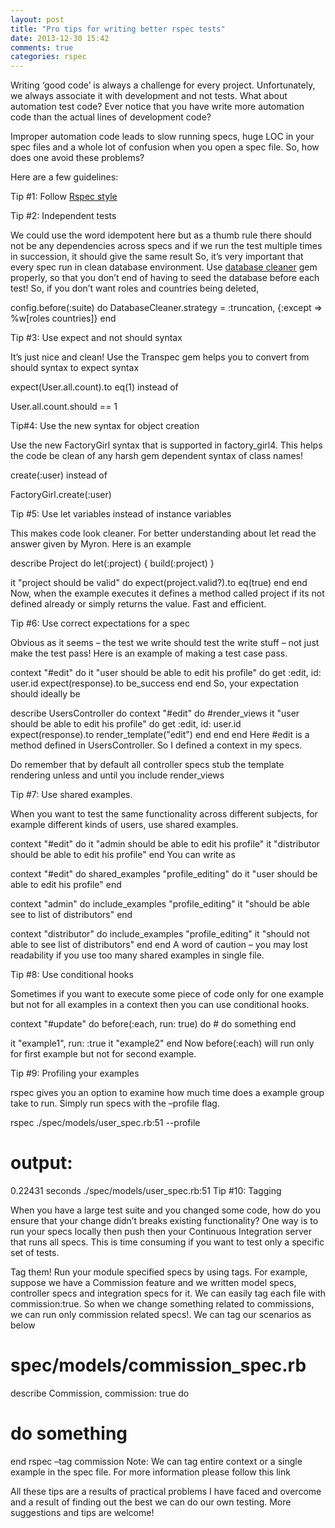 ```yaml
---
layout: post
title: "Pro tips for writing better rspec tests"
date: 2013-12-30 15:42
comments: true
categories: rspec
---
```


Writing ‘good code’ is always a challenge for every project. Unfortunately, we always associate it with development and not tests. What about automation test code? Ever notice that you have write more automation code than the actual lines of development code?

Improper automation code leads to slow running specs, huge LOC in your spec files and a whole lot of confusion when you open a spec file. So, how does one avoid these problems?

Here are a few guidelines:

Tip #1: Follow 
<a title="Rspec-style" href="https://github.com/howaboutwe/rspec-style-guide">Rspec style</a>

Tip #2: Independent tests

We could use the word idempotent here but as a thumb rule there should not be any dependencies across specs and if we run the test multiple times in succession, it should give the same result So, it’s very important that every spec  run in clean database environment. Use <a href="https://github.com/bmabey/database_cleaner">database cleaner</a>  gem properly, so that you don’t end of having to seed the database before each test! So, if you don’t want roles and countries being deleted,

config.before(:suite) do
  DatabaseCleaner.strategy = :truncation, {:except => %w[roles countries]}
end

<!--more -->

Tip #3: Use expect and not should syntax

It’s just nice and clean!  Use the Transpec gem helps you to convert from should syntax to expect syntax

expect(User.all.count).to eq(1)
instead of

User.all.count.should == 1

Tip#4: Use the new syntax for object creation

Use the new FactoryGirl syntax that is supported in factory_girl4. This helps the code be clean of any harsh gem dependent syntax of class names!

create(:user)
instead of

FactoryGirl.create(:user)

Tip #5: Use let variables instead of instance variables

This makes code look cleaner. For better understanding about let read the answer given by Myron. Here is an example

describe Project do
  let(:project) { build(:project) }
 
  it "project should be valid" do
    expect(project.valid?).to eq(true)
  end
end
Now, when the example executes it defines a method called project if its not defined already or simply returns the value. Fast and efficient.

Tip #6: Use correct expectations for a spec

Obvious as it seems – the test we write should test the write stuff – not just make the test pass! Here is an example of making a test case pass.

context "#edit" do
  it "user should be able to edit his profile" do
    get :edit, id: user.id
    expect(response).to be_success
  end
end
So, your expectation should ideally be

describe UsersController do
  context "#edit" do
    #render_views
    it "user should be able to edit his profile" do
      get :edit, id: user.id
      expect(response).to render_template("edit")
    end
  end
end
Here #edit is a method defined in UsersController. So I defined a context in my specs.

Do remember that by default all controller specs stub the template rendering unless and until you include render_views

Tip #7: Use shared examples.

When you want to test the same functionality across different subjects, for example different kinds of users, use shared examples.

context "#edit" do
  it "admin should be able to edit his profile"
  it "distributor should be able to edit his profile"
end
You can write as

context "#edit" do
  shared_examples "profile_editing" do
    it "user should be able to edit his profile"
  end
 
  context "admin" do
    include_examples "profile_editing"
    it "should be able see to list of distributors"
  end
 
  context "distributor" do
    include_examples "profile_editing"
    it "should not able to see list of distributors"
  end
end
A word of caution – you may lost readability if you use too many shared examples in single file.

Tip #8: Use conditional hooks

Sometimes if you want to execute some piece of code only for one example but not for all examples in a context then you can use conditional hooks.


context "#update" do
  before(:each, run: true) do
    # do something
  end
 
  it "example1", run: :true
  it "example2"
end
Now before(:each) will run only for first example but not for second example.

Tip #9: Profiling your examples

rspec gives you an option to examine how much time does a example group take to run.  Simply run specs with the –profile flag.

rspec ./spec/models/user_spec.rb:51 --profile
# output:
0.22431 seconds ./spec/models/user_spec.rb:51
Tip #10: Tagging

When you have a large test suite and you changed some code, how do you ensure that your change didn’t breaks existing functionality? One way is to run your specs locally then push then your Continuous Integration server that runs all specs. This is time consuming if you want to test only a specific set of tests.

Tag them! Run your module specified specs by using tags. For example, suppose we have a Commission feature and we written model specs, controller specs and integration specs for it. We can easily tag each file with commission:true.  So when we change something related to commissions,  we can run only commission related specs!. We can tag our scenarios as below

# spec/models/commission_spec.rb
describe Commission, commission: true do
  # do something
end
rspec –tag commission
Note: We can tag entire context or a single example in the spec file. For more information please follow this link

All these tips are a results of practical problems I have faced and overcome and a result of finding out the best we can do our own testing. More suggestions and tips are welcome!

